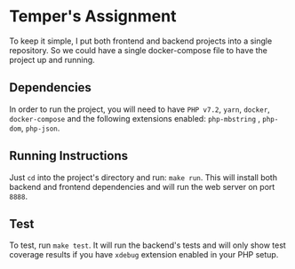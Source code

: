 # Temper's Assignment
To keep it simple, I put both frontend and backend projects into a single repository. So we could have a single docker-compose file to have the project up and running.

## Dependencies
In order to run the project, you will need to have `PHP v7.2`, `yarn`, `docker`, `docker-compose`  and the following extensions enabled:  `php-mbstring` , `php-dom`, `php-json`.

## Running Instructions
Just `cd` into the project's directory and run: `make run`. This will install both backend and frontend dependencies and will run the web server on port `8888`.

## Test
To test, run `make test`. It will run the backend's tests and will only show test coverage results if you have `xdebug` extension enabled in your PHP setup.